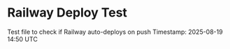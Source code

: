 # Railway Deploy Test
Test file to check if Railway auto-deploys on push
Timestamp: 2025-08-19 14:50 UTC